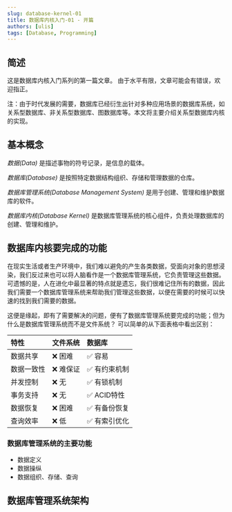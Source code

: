 ```yaml
---
slug: database-kernel-01
title: 数据库内核入门-01 - 开篇
authors: [ulis]
tags: [Database, Programming]
---
```


## 简述
这是数据库内核入门系列的第一篇文章。 由于水平有限，文章可能会有错误，欢迎指正。

注：由于时代发展的需要，数据库已经衍生出针对多种应用场景的数据库系统，如关系型数据库、非关系型数据库、图数据库等。本文将主要介绍关系型数据库内核的实现。

## 基本概念

*数据(Data)* 是描述事物的符号记录，是信息的载体。

*数据库(Database)* 是按照特定数据结构组织、存储和管理数据的仓库。

*数据库管理系统(Database Management System)* 是用于创建、管理和维护数据库的软件。

*数据库内核(Database Kernel)* 是数据库管理系统的核心组件，负责处理数据库的创建、管理和维护。


## 数据库内核要完成的功能
在现实生活或者生产环境中，我们难以避免的产生各类数据，受面向对象的思想浸染，我们反过来也可以将人脑看作是一个数据库管理系统，它负责管理这些数据。可遗憾的是，人在进化中最显著的特点就是遗忘，我们很难记住所有的数据，因此我们需要一个数据库管理系统来帮助我们管理这些数据，以便在需要的时候可以快速的找到我们需要的数据。

这便是缘起，即有了需要解决的问题，便有了数据库管理系统要完成的功能；但为什么是数据库管理系统而不是文件系统？
可以简单的从下面表格中看出区别：

| 特性 | 文件系统 | 数据库 |
| :--- | :--- | :--- |
| 数据共享 | ❌ 困难 | ✅ 容易 |
| 数据一致性 | ❌ 难保证 | ✅ 有约束机制 |
| 并发控制 | ❌ 无 | ✅ 有锁机制 |
| 事务支持 | ❌ 无 | ✅ ACID特性 |
| 数据恢复 | ❌ 困难 | ✅ 有备份恢复 |
| 查询效率 | ❌ 低 | ✅ 有索引优化 |

### 数据库管理系统的主要功能
- 数据定义
- 数据操纵
- 数据组织、存储、查询

## 数据库管理系统架构


